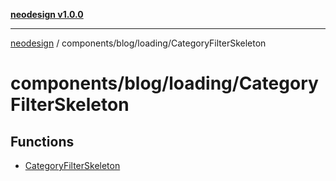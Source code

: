 [**neodesign v1.0.0**](../../../../README.md)

***

[neodesign](../../../../modules.md) / components/blog/loading/CategoryFilterSkeleton

# components/blog/loading/CategoryFilterSkeleton

## Functions

- [CategoryFilterSkeleton](functions/CategoryFilterSkeleton.md)
